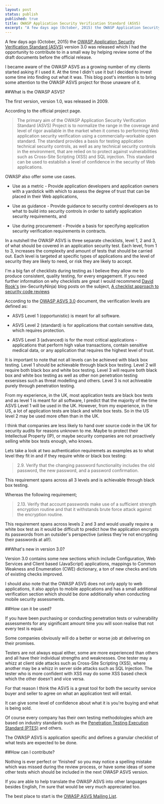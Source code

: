 ```yaml
---
layout: post
status: publish
published: true
title: OWASP Application Security Verification Standard (ASVS)
excerpt: "A few days ago (October, 2015) the OWASP Application Security Verification Standard (ASVS) version 3.0 was released which I had the opportunity to contribute to in a small way by helping review some of the draft documents before the official release. I became aware of the OWASP ASVS as a growing number of my clients started asking if I used it. At the time I didn't use it but I decided to invest some time into finding out what it was. This blog post's intention is to bring some attention to the OWASP ASVS project for those unaware of it."
---
```


A few days ago (October, 2015) the [OWASP Application Security Verification Standard (ASVS)](https://www.owasp.org/index.php/Category:OWASP_Application_Security_Verification_Standard_Project) version 3.0 was released which I had the opportunity to contribute to in a small way by helping review some of the draft documents before the official release.

I became aware of the OWASP ASVS as a growing number of my clients started asking if I used it. At the time I didn't use it but I decided to invest some time into finding out what it was. This blog post's intention is to bring some attention to the OWASP ASVS project for those unaware of it.

##What is the OWASP ASVS?

The first version, version 1.0, was released in 2009.

According to the official project page.

> The primary aim of the OWASP Application Security Verification Standard (ASVS) Project is to normalize the range in the coverage and level of rigor available in the market when it comes to performing Web application security verification using a commercially-workable open standard. The standard provides a basis for testing application technical security controls, as well as any technical security controls in the environment, that are relied on to protect against vulnerabilities such as Cross-Site Scripting (XSS) and SQL injection. This standard can be used to establish a level of confidence in the security of Web applications.

OWASP also offer some use cases.

- Use as a metric - Provide application developers and application owners with a yardstick with which to assess the degree of trust that can be placed in their Web applications,

- Use as guidance - Provide guidance to security control developers as to what to build into security controls in order to satisfy application security requirements, and

- Use during procurement - Provide a basis for specifying application security verification requirements in contracts.

In a nutshell the OWASP ASVS is three separate checklists, level 1, 2 and 3, of what should be covered in an application security test. Each level, from 1 to 3, increases the complexity and amount of tests that should be carried out. Each level is targeted at specific types of applications and the level of security they are likely to need, or risk they are likely to accept.

I'm a big fan of checklists during testing as I believe they allow me to produce consistent, quality testing, for every engagement. If you need further information on why checklists are great I would recommend [David Rook's](https://twitter.com/davidrook) (ex-SecurityNinja) blog posts on the subject, [A checklist approach to security code reviews](https://www.securityninja.co.uk/application-security/a-checklist-approach-to-security-code-reviews/)

According to the [OWASP ASVS 3.0](https://www.owasp.org/images/6/67/OWASPApplicationSecurityVerificationStandard3.0.pdf) document, the verification levels are defined as:

- ASVS Level 1 (opportunistic) is meant for all software.

- ASVS Level 2 (standard) is for applications that contain sensitive data, which requires protection.

- ASVS Level 3 (advanced) is for the most critical applications - applications that perform high value transactions, contain sensitive medical data, or any application that requires the highest level of trust.

It is important to note that not all levels can be achieved with black box testing. Level 1 should be achievable through black box testing. Level 2 will require both black box and white box testing. Level 3 will require both black box and white box testing as well as other non penetration testing exsersises such as threat modelling and others. Level 3 is not achiveable purely through penetration testing.

From my experience, in the UK, most application tests are black box tests and as level 1 is meant for all software, I predict that the majority of the time ASVS Level 1 will be used in the UK. However, from my experience, in the US, a lot of application tests are black and white box tests. So in the US level 2 may be used more often than in the UK.

I think that companies are less likely to hand over source code in the UK for security audits for reasons unknown to me. Maybe to protect their Intellectual Property (IP), or maybe security companies are not proactively selling white box tests enough, who knows.

Lets take a look at two authentication requiremets as examples as to what level they fit in and if they require white or black box testing:

> 2.9. Verify that the changing password functionality includes the old password, the new password, and a password confirmation.

This requirement spans across all 3 levels and is achievable through black box testing.

Whereas the following requirement;

> 2.13. Verify that account passwords make use of a sufficient strength encryption routine and that it withstands brute force attack against the encryption routine.

This requirement spans across levels 2 and 3 and would usually require a white box test as it would be difficult to predict how the application encrypts its passwords from an outsider's perspective (unless they're not encrypting their passwords at all!).

##What's new in version 3.0?

Version 3.0 contains some new sections which include Configuration, Web Services and Client based (JavaScript) applications, mappings to Common Weakness and Enumeration (CWE) dictionary, a ton of new checks and lots of existing checks improved.

I should also note that the OWASP ASVS does not only apply to web applications, it also applys to mobile applications and has a small additional verification section which should be done additionally when conducting mobile security assessments.

##How can it be used?

If you have been purchasing or conducting penetration tests or vulnerability assessments for any significant amount time you will soon realise that not every test is equal.

Some companies obviously will do a better or worse job at delivering on their promises.

Testers are not always equal either, some are more experienced than others and all have their individual strengths and weaknesses. One tester may a whizz at client side attacks such as Cross-Site Scripting (XSS), where another may be a whizz in server side attacks such as SQL Injection. The tester who is more confident with XSS may do some XSS based check which the other doesn't and vice versa.

For that reason I think the ASVS is a great tool for both the security service buyer and seller to agree on what an application test will entail.

It can give some level of confidence about what it is you're buying and what is being sold.

Of course every company has their own testing methodologies which are based on industry standards such as the [Penetration Testing Execution Standard (PTES)](http://www.pentest-standard.org/index.php/Main_Page) and others.

The OWASP ASVS is application specific and defines a granular checklist of what tests are expected to be done.

##How can I contribute?

Nothing is ever perfect or 'finished' so you may notice a spelling mistake which was missed during the review process, or have some ideas of some other tests which should be included in the next OWASP ASVS version.

If you are able to help translate the OWASP ASVS into other languages besides English, I'm sure that would be very much appreciated too.

The best place to start is the [OWASP ASVS Mailing List](https://lists.owasp.org/mailman/listinfo/owasp-application-security-verification-standard).
